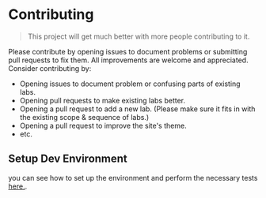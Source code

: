 # Contributing

> This project will get much better with more people contributing to it. 

Please contribute by opening issues to document problems or submitting pull requests to
fix them.  All improvements are welcome and appreciated. Consider contributing by:

 - Opening issues to document problem or confusing parts of existing labs.
 - Opening pull requests to make existing labs better.
 - Opening a pull request to add a new lab. (Please make sure it fits in with
   the existing scope & sequence of labs.)
 - Opening a pull request to improve the site's theme.
 - etc.

## Setup Dev Environment

you can see how to set up the environment and perform the necessary tests [here.](https://github.com/builtforme/CodeBnb/blob/master/README.md#setup).
